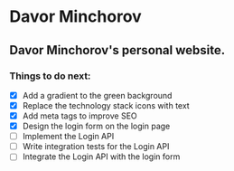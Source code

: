 # Davor Minchorov

## Davor Minchorov's personal website.

### Things to do next:
- [x] Add a gradient to the green background
- [x] Replace the technology stack icons with text
- [x] Add meta tags to improve SEO
- [x] Design the login form on the login page
- [ ] Implement the Login API
- [ ] Write integration tests for the Login API
- [ ] Integrate the Login API with the login form